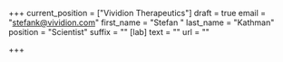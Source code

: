 +++
current_position = ["Vividion Therapeutics"]
draft = true
email = "stefank@vividion.com"
first_name = "Stefan "
last_name = "Kathman"
position = "Scientist"
suffix = ""
[lab]
text = ""
url = ""

+++

